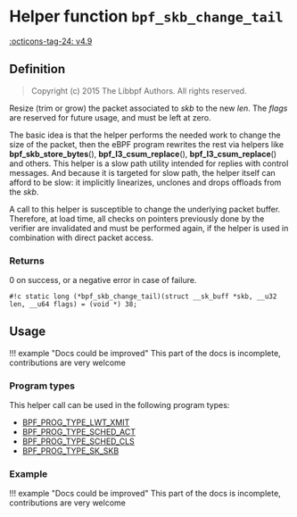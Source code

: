# Helper function `bpf_skb_change_tail`

<!-- [FEATURE_TAG](bpf_skb_change_tail) -->
[:octicons-tag-24: v4.9](https://github.com/torvalds/linux/commit/5293efe62df81908f2e90c9820c7edcc8e61f5e9)
<!-- [/FEATURE_TAG] -->

## Definition

> Copyright (c) 2015 The Libbpf Authors. All rights reserved.


<!-- [HELPER_FUNC_DEF] -->
Resize (trim or grow) the packet associated to _skb_ to the new _len_. The _flags_ are reserved for future usage, and must be left at zero.

The basic idea is that the helper performs the needed work to change the size of the packet, then the eBPF program rewrites the rest via helpers like **bpf_skb_store_bytes**(), **bpf_l3_csum_replace**(), **bpf_l3_csum_replace**() and others. This helper is a slow path utility intended for replies with control messages. And because it is targeted for slow path, the helper itself can afford to be slow: it implicitly linearizes, unclones and drops offloads from the _skb_.

A call to this helper is susceptible to change the underlying packet buffer. Therefore, at load time, all checks on pointers previously done by the verifier are invalidated and must be performed again, if the helper is used in combination with direct packet access.

### Returns

0 on success, or a negative error in case of failure.

`#!c static long (*bpf_skb_change_tail)(struct __sk_buff *skb, __u32 len, __u64 flags) = (void *) 38;`
<!-- [/HELPER_FUNC_DEF] -->

## Usage

!!! example "Docs could be improved"
    This part of the docs is incomplete, contributions are very welcome

### Program types

This helper call can be used in the following program types:

<!-- DO NOT EDIT MANUALLY -->
<!-- [HELPER_FUNC_PROG_REF] -->
 * [BPF_PROG_TYPE_LWT_XMIT](../program-type/BPF_PROG_TYPE_LWT_XMIT.md)
 * [BPF_PROG_TYPE_SCHED_ACT](../program-type/BPF_PROG_TYPE_SCHED_ACT.md)
 * [BPF_PROG_TYPE_SCHED_CLS](../program-type/BPF_PROG_TYPE_SCHED_CLS.md)
 * [BPF_PROG_TYPE_SK_SKB](../program-type/BPF_PROG_TYPE_SK_SKB.md)
<!-- [/HELPER_FUNC_PROG_REF] -->

### Example

!!! example "Docs could be improved"
    This part of the docs is incomplete, contributions are very welcome
